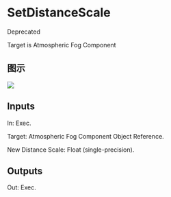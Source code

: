 # SetDistanceScale

Deprecated

Target is Atmospheric Fog Component

## 图示

![]($-20221218-20332580.png)

## Inputs

In: Exec.

Target: Atmospheric Fog Component Object Reference.

New Distance Scale: Float (single-precision).  

## Outputs

Out: Exec.

